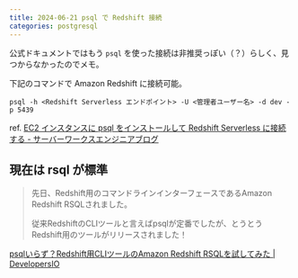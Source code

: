 ```yaml
---
title: 2024-06-21 psql で Redshift 接続
categories: postgresql
---
```


公式ドキュメントではもう `psql` を使った接続は非推奨っぽい（？）らしく、見つからなかったのでメモ。

下記のコマンドで Amazon Redshift に接続可能。

```
psql -h <Redshift Serverless エンドポイント> -U <管理者ユーザー名> -d dev -p 5439
```

ref. [EC2 インスタンスに psql をインストールして Redshift Serverless に接続する - サーバーワークスエンジニアブログ](https://blog.serverworks.co.jp/psql-login-redshift-serverless)

## 現在は rsql が標準

> 先日、Redshift用のコマンドラインインターフェースであるAmazon Redshift RSQLされました。
>
> 従来RedshiftのCLIツールと言えばpsqlが定番でしたが、とうとうRedshift用のツールがリリースされました！

[psqlいらず？Redshift用CLIツールのAmazon Redshift RSQLを試してみた \| DevelopersIO](https://dev.classmethod.jp/articles/redshift-rsql/)
